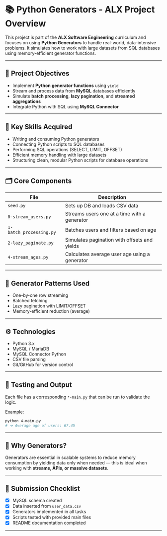 # 📚 Python Generators - ALX Project Overview

This project is part of the **ALX Software Engineering** curriculum and focuses on using **Python Generators** to handle real-world, data-intensive problems. It simulates how to work with large datasets from SQL databases using memory-efficient generator functions.

---

## 🎯 Project Objectives

* Implement **Python generator functions** using `yield`
* Stream and process data from **MySQL** databases efficiently
* Simulate **batch processing**, **lazy pagination**, and **streamed aggregations**
* Integrate Python with SQL using **MySQL Connector**

---

## 🧠 Key Skills Acquired

* Writing and consuming Python generators
* Connecting Python scripts to SQL databases
* Performing SQL operations (SELECT, LIMIT, OFFSET)
* Efficient memory handling with large datasets
* Structuring clean, modular Python scripts for database operations

---

## 🗂️ Core Components

| File                    | Description                                   |
| ----------------------- | --------------------------------------------- |
| `seed.py`               | Sets up DB and loads CSV data                 |
| `0-stream_users.py`     | Streams users one at a time with a generator  |
| `1-batch_processing.py` | Batches users and filters based on age        |
| `2-lazy_paginate.py`    | Simulates pagination with offsets and yields  |
| `4-stream_ages.py`      | Calculates average user age using a generator |

---

## 🔁 Generator Patterns Used

* One-by-one row streaming
* Batched fetching
* Lazy pagination with LIMIT/OFFSET
* Memory-efficient reduction (average)

---

## ⚙️ Technologies

* Python 3.x
* MySQL / MariaDB
* MySQL Connector Python
* CSV file parsing
* Git/GitHub for version control

---

## 🧪 Testing and Output

Each file has a corresponding `*-main.py` that can be run to validate the logic.

Example:

```bash
python 4-main.py
# ➜ Average age of users: 67.45
```

---

## 🧩 Why Generators?

Generators are essential in scalable systems to reduce memory consumption by yielding data only when needed — this is ideal when working with **streams, APIs, or massive datasets**.

---

## 📎 Submission Checklist

* [x] MySQL schema created
* [x] Data inserted from `user_data.csv`
* [x] Generators implemented in all tasks
* [x] Scripts tested with provided main files
* [x] README documentation completed

---

